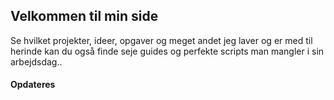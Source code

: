 ## Velkommen til min side

Se hvilket projekter, ideer, opgaver og meget andet jeg laver og er med til herinde kan du også finde seje guides og perfekte scripts man mangler i sin arbejdsdag..

#### Opdateres
